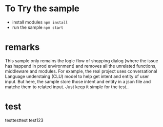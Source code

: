 # To Try the sample 
- install modules 
    `npm install`
- run the sample 
    `npm start`

# remarks 
<p>This sample only remains the logic flow of shopping dialog (where the issue has happend in prod environment) and removes all 
the unrelated functions, middleware and modules. For example, the real project uses conversational Language understaing (CLU) 
model to help get intent and entity of user input. But here, the sample store those intent and entity in a json file and matche 
them to related input. Just keep it simple for the test..
</p>

# test
testtesttest
test123

